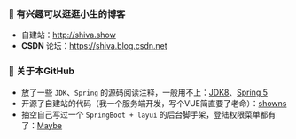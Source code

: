 ### 🌱 有兴趣可以逛逛小生的博客

 - 自建站：<a href="http://shiva.show/" target="_blank">http://shiva.show</a>
 - **CSDN** 论坛：<a href="https://blog.csdn.net/m0_46144826" target="_blank">https://shiva.blog.csdn.net</a>

### 🔭 关于本GitHub

 - 放了一些 `JDK`、`Spring` 的源码阅读注释，一般用不上：<a href="https://github.com/qianwei4712/JDK1.8.0.25-read" target="_blank">JDK8</a>、<a href="https://github.com/qianwei4712/Spring-Framework-5.2.x" target="_blank">Spring 5</a>
 - 开源了自建站的代码（我一个服务端开发，写个VUE简直要了老命）：<a href="https://github.com/qianwei4712/showns" target="_blank">showns</a>
 - 抽空自己写过一个 `SpringBoot + layui` 的后台脚手架，登陆权限菜单都有了：<a href="https://github.com/qianwei4712/Maybe" target="_blank">Maybe</a>
 
 
